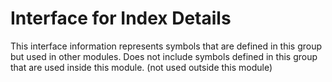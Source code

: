 
# Interface for Index Details
This interface information represents symbols that are defined in this group but used in other modules.  Does not include symbols defined in this group that are used inside this module.
(not used outside this module)
